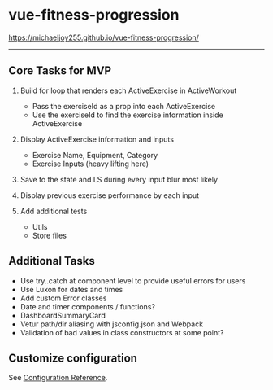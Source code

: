 # vue-fitness-progression

<https://michaeljoy255.github.io/vue-fitness-progression/>

---

## Core Tasks for MVP

1. Build for loop that renders each ActiveExercise in ActiveWorkout

   - Pass the exerciseId as a prop into each ActiveExercise
   - Use the exerciseId to find the exercise information inside ActiveExercise

1. Display ActiveExercise information and inputs

   - Exercise Name, Equipment, Category
   - Exercise Inputs (heavy lifting here)

1. Save to the state and LS during every input blur most likely

1. Display previous exercise performance by each input

1. Add additional tests

   - Utils
   - Store files

## Additional Tasks

- Use try..catch at component level to provide useful errors for users
- Use Luxon for dates and times
- Add custom Error classes
- Date and timer components / functions?
- DashboardSummaryCard
- Vetur path/dir aliasing with jsconfig.json and Webpack
- Validation of bad values in class constructors at some point?

## Customize configuration

See [Configuration Reference](https://cli.vuejs.org/config/).
